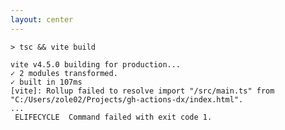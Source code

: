 ```yaml
---
layout: center 
---
```


```text
> tsc && vite build

vite v4.5.0 building for production...
✓ 2 modules transformed.
✓ built in 107ms
[vite]: Rollup failed to resolve import "/src/main.ts" from "C:/Users/zole02/Projects/gh-actions-dx/index.html".
...
 ELIFECYCLE  Command failed with exit code 1.
```

<!-- 
- referenced a non-existent file

We can't deploy our app
 -->